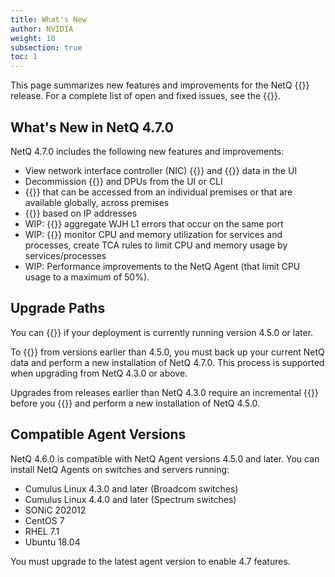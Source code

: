 ```yaml
---
title: What's New
author: NVIDIA
weight: 10
subsection: true
toc: 1
---
```


This page summarizes new features and improvements for the NetQ {{<version>}} release. For a complete list of open and fixed issues, see the {{<link title="NVIDIA NetQ 4.7 Release Notes" text="release notes">}}.

<!-- vale off -->
## What's New in NetQ 4.7.0
<!-- vale on -->
NetQ 4.7.0 includes the following new features and improvements:

- View network interface controller (NIC) {{<link title="NICs" text="telemetry">}} and {{<link title="NIC Inventory" text="inventory">}} data in the UI 
- Decommission {{<link title="Host Inventory/#decommission-a-host" text="hosts">}} and DPUs from the UI or CLI
- {{<link title="Focus Your Monitoring Using Workbenches" text="Create workbenches">}} that can be accessed from an individual premises or that are available globally, across premises
- {{<link title="Configure and Monitor What Just Happened/#suppress-events-with-filters" text="Create WJH suppression rules">}} based on IP addresses
- WIP: {{<link title="Configure and Monitor What Just Happened/#view-what-just-happened-metrics" text="">}} aggregate WJH L1 errors that occur on the same port
- WIP: {{<link title="Switches/#monitor-resource-utilization-for-processes-and-services" text="">}} monitor CPU and memory utilization for services and processes, create TCA rules to limit CPU and memory usage by services/processes
- WIP: Performance improvements to the NetQ Agent (that limit CPU usage to a maximum of 50%).

## Upgrade Paths

You can {{<link title="Upgrade NetQ" text="upgrade directly to NetQ 4.7.0">}} if your deployment is currently running version 4.5.0 or later.

To {{<link title="Upgrade NetQ" text="upgrade to NetQ 4.7.0">}} from versions earlier than 4.5.0, you must back up your current NetQ data and perform a new installation of NetQ 4.7.0. This process is supported when upgrading from NetQ 4.3.0 or above.

Upgrades from releases earlier than NetQ 4.3.0 require an incremental {{<exlink url="https://docs.nvidia.com/networking-ethernet-software/cumulus-netq-43/Installation-Management/Upgrade-NetQ/Upgrade-System/" text="upgrade to version 4.3.0">}} before you {{<link title="Upgrade NetQ" text="back up your data">}} and perform a new installation of NetQ 4.5.0.
## Compatible Agent Versions

NetQ 4.6.0 is compatible with NetQ Agent versions 4.5.0 and later. You can install NetQ Agents on switches and servers running:

- Cumulus Linux 4.3.0 and later (Broadcom switches)
- Cumulus Linux 4.4.0 and later (Spectrum switches)
- SONiC 202012
- CentOS 7
- RHEL 7.1
- Ubuntu 18.04

You must upgrade to the latest agent version to enable 4.7 features.

